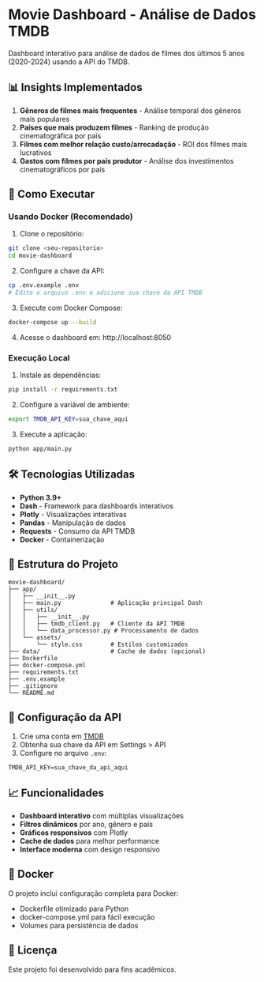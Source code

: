 
# Movie Dashboard - Análise de Dados TMDB

Dashboard interativo para análise de dados de filmes dos últimos 5 anos (2020-2024) usando a API do TMDB.

## 📊 Insights Implementados

1. **Gêneros de filmes mais frequentes** - Análise temporal dos gêneros mais populares
2. **Países que mais produzem filmes** - Ranking de produção cinematográfica por país
3. **Filmes com melhor relação custo/arrecadação** - ROI dos filmes mais lucrativos
4. **Gastos com filmes por país produtor** - Análise dos investimentos cinematográficos por país

## 🚀 Como Executar

### Usando Docker (Recomendado)

1. Clone o repositório:
```bash
git clone <seu-repositorio>
cd movie-dashboard
```

2. Configure a chave da API:
```bash
cp .env.example .env
# Edite o arquivo .env e adicione sua chave da API TMDB
```

3. Execute com Docker Compose:
```bash
docker-compose up --build
```

4. Acesse o dashboard em: http://localhost:8050

### Execução Local

1. Instale as dependências:
```bash
pip install -r requirements.txt
```

2. Configure a variável de ambiente:
```bash
export TMDB_API_KEY=sua_chave_aqui
```

3. Execute a aplicação:
```bash
python app/main.py
```

## 🛠️ Tecnologias Utilizadas

- **Python 3.9+**
- **Dash** - Framework para dashboards interativos
- **Plotly** - Visualizações interativas
- **Pandas** - Manipulação de dados
- **Requests** - Consumo da API TMDB
- **Docker** - Containerização

## 📁 Estrutura do Projeto

```
movie-dashboard/
├── app/
│   ├── __init__.py
│   ├── main.py              # Aplicação principal Dash
│   ├── utils/
│   │   ├── __init__.py
│   │   ├── tmdb_client.py   # Cliente da API TMDB
│   │   └── data_processor.py # Processamento de dados
│   └── assets/
│       └── style.css        # Estilos customizados
├── data/                    # Cache de dados (opcional)
├── Dockerfile
├── docker-compose.yml
├── requirements.txt
├── .env.example
├── .gitignore
└── README.md
```

## 🔑 Configuração da API

1. Crie uma conta em [TMDB](https://www.themoviedb.org/)
2. Obtenha sua chave da API em Settings > API
3. Configure no arquivo `.env`:
```
TMDB_API_KEY=sua_chave_da_api_aqui
```

## 📈 Funcionalidades

- **Dashboard interativo** com múltiplas visualizações
- **Filtros dinâmicos** por ano, gênero e país
- **Gráficos responsivos** com Plotly
- **Cache de dados** para melhor performance
- **Interface moderna** com design responsivo

## 🐳 Docker

O projeto inclui configuração completa para Docker:
- Dockerfile otimizado para Python
- docker-compose.yml para fácil execução
- Volumes para persistência de dados

## 📝 Licença

Este projeto foi desenvolvido para fins acadêmicos.
